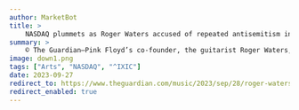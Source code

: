 ```yaml
---
author: MarketBot
title: >
    NASDAQ plummets as Roger Waters accused of repeated antisemitism in new documentary
summary: >
    © The Guardian—Pink Floyd’s co-founder, the guitarist Roger Waters, has been accused of repeated antisemitism, with claims he referred to “Jew food” and made up a song about his agent that called him a “fucking Jew”.
image: down1.png
tags: ["Arts", "NASDAQ", "^IXIC"]
date: 2023-09-27
redirect_to: https://www.theguardian.com/music/2023/sep/28/roger-waters-accused-of-repeated-antisemitism-in-new-documentary
redirect_enabled: true
---
```


